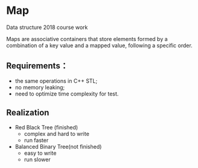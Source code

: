 # Map
Data structure 2018 course work

Maps are associative containers that store elements formed by a combination of a key value and a mapped value, following a specific order.

## Requirements：
* the same operations in C++ STL; 
* no memory leaking; 
* need to optimize time complexity for test.

## Realization
* Red Black Tree (finished)
  * complex and hard to write
  * run faster
* Balanced Binary Tree(not finished)
  * easy to write
  * run slower

